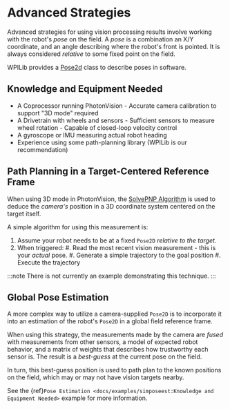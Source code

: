 # Advanced Strategies

Advanced strategies for using vision processing results involve working with the robot's _pose_ on the field. A _pose_ is a combination an X/Y coordinate, and an angle describing where the robot's front is pointed. It is always considered _relative_ to some fixed point on the field.

WPILib provides a [Pose2d](https://docs.wpilib.org/en/stable/docs/software/advanced-controls/geometry/pose.html) class to describe poses in software.

## Knowledge and Equipment Needed

- A Coprocessor running PhotonVision
  \- Accurate camera calibration to support "3D mode" required
- A Drivetrain with wheels and sensors
  \- Sufficient sensors to measure wheel rotation
  \- Capable of closed-loop velocity control
- A gyroscope or IMU measuring actual robot heading
- Experience using some path-planning library (WPILib is our recommendation)

## Path Planning in a Target-Centered Reference Frame

When using 3D mode in PhotonVision, the [SolvePNP Algorithm](https://en.wikipedia.org/wiki/Perspective-n-Point) is used to deduce the _camera's_ position in a 3D coordinate system centered on the target itself.

A simple algorithm for using this measurement is:

1. Assume your robot needs to be at a fixed `Pose2D` _relative to the target_.
2. When triggered:
   #. Read the most recent vision measurement - this is your _actual_ pose.
   #. Generate a simple trajectory to the goal position
   #. Execute the trajectory

:::note
There is not currently an example demonstrating this technique.
:::

## Global Pose Estimation

A more complex way to utilize a camera-supplied `Pose2D` is to incorporate it into an estimation of the robot's `Pose2D` in a global field reference frame.

When using this strategy, the measurements made by the camera are _fused_ with measurements from other sensors, a model of expected robot behavior, and a matrix of weights that describes how trustworthy each sensor is. The result is a _best-guess_ at the current pose on the field.

In turn, this best-guess position is used to path plan to the known positions on the field, which may or may not have vision targets nearby.

See the \{ref}`Pose Estimation <docs/examples/simposeest:Knowledge and Equipment Needed>` example for more information.
